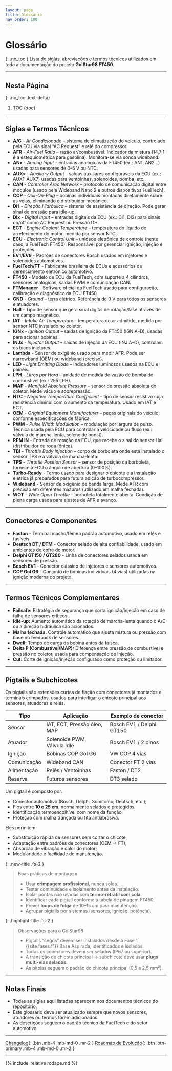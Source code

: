 ```yaml
---
layout: page
title: Glossário
nav_order: 100
---
```


# Glossário
{: .no_toc }
Lista de siglas, abreviações e termos técnicos utilizados em toda a documentação do projeto **GolStar98 FT450**.

---

## Nesta Página
{: .no_toc .text-delta}

1. TOC
{:toc}

---

## Siglas e Termos Técnicos

- **A/C** - *Ar Condicionado* – sistema de climatização do veículo, controlado pela ECU via sinal “AC Request” e relé do compressor.
- **AFR** - *Air-Fuel Ratio* – razão ar/combustível. Indicador da mistura (14,7:1 é a estequiométrica para gasolina). Monitora-se via sonda wideband.
- **ANx** - *Analog Input* – entradas analógicas da FT450 (ex.: AN1, AN2...) usadas para sensores de 0–5 V ou NTC.
- **AUXx** - *Auxiliary Output* – saídas auxiliares configuráveis da ECU (ex.: AUX1–AUX7) usadas para ventoinhas, solenoides, bomba, etc.
- **CAN** - *Controller Area Network* – protocolo de comunicação digital entre módulos (usado pela Wideband Nano 2 e outros dispositivos FuelTech).
- **COP** - *Coil-On-Plug* – bobinas individuais montadas diretamente sobre as velas, eliminando o distribuidor mecânico.
- **DH** - *Direção Hidráulica* – sistema de assistência de direção. Pode gerar sinal de pressão para idle-up.
- **DIx** - *Digital Input* – entradas digitais da ECU (ex.: DI1, DI2) para sinais on/off como AC Request ou Pressão DH.
- **ECT** - *Engine Coolant Temperature* – temperatura do líquido de arrefecimento do motor, medida por sensor NTC.
- **ECU** - *Electronic Control Unit* – unidade eletrônica de controle (neste caso, a FuelTech FT450). Responsável por gerenciar ignição, injeção e proteções.
- **EV1/EV6** - Padrões de conectores Bosch usados em injetores e solenoides automotivos.
- **FuelTech/FT** - Fabricante brasileira de ECUs e acessórios de gerenciamento eletrônico automotivo.
- **FT450** - Modelo de ECU da FuelTech, com suporte a 4 cilindros, sensores analógicos, saídas PWM e comunicação CAN.
- **FTManager** - Software oficial da FuelTech usado para configuração, calibração e diagnóstico da ECU FT450.
- **GND** - *Ground* – terra elétrico. Referência de 0 V para todos os sensores e atuadores.
- **Hall** - Tipo de sensor que gera sinal digital de rotação/fase através de um campo magnético.
- **IAT** - *Intake Air Temperature* – temperatura do ar admitido, medida por sensor NTC instalado no coletor.
- **IGNx** - *Ignition Output* – saídas de ignição da FT450 (IGN A–D), usadas para acionar bobinas.
- **INJx** - *Injector Output* – saídas de injeção da ECU (INJ A–D), controlam os bicos injetores.
- **Lambda** - Sensor de oxigênio usado para medir AFR. Pode ser narrowband (OEM) ou wideband (preciso).
- **LED** - *Light Emitting Diode* – Indicadores luminosos usados na ECU e painéis.
- **LPH** - *Litros por Hora* – unidade de medida de vazão de bomba de combustível (ex.: 255 LPH).
- **MAP** - *Manifold Absolute Pressure* – sensor de pressão absoluta do coletor. Mede vácuo e sobrepressão.
- **NTC** - *Negative Temperature Coefficient* – tipo de sensor resistivo cuja resistência diminui com o aumento da temperatura. Usado em IAT e ECT.
- **OEM** - *Original Equipment Manufacturer* – peças originais do veículo, conforme especificações de fábrica.
- **PWM** - *Pulse Width Modulation* – modulação por largura de pulso. Técnica usada pela ECU para controlar a velocidade ou fluxo (ex.: válvula de marcha-lenta, solenoide boost).
- **RPM IN** - Entrada de rotação da ECU, que recebe o sinal do sensor Hall (distribuidor ou roda fônica).
- **TBI** - *Throttle Body Injection* – corpo de borboleta onde está instalado o sensor TPS e a válvula de marcha-lenta.
- **TPS** - *Throttle Position Sensor* – sensor de posição da borboleta, fornece à ECU o ângulo de abertura (0–100%).
- **Turbo-Ready** - Termo usado para designar o chicote e a instalação elétrica já preparados para futura adição de turbocompressor.
- **Wideband** - Sensor de oxigênio de banda larga. Mede AFR com precisão em diferentes misturas (utilizado em malha fechada).
- **WOT** - *Wide Open Throttle* – borboleta totalmente aberta. Condição de plena carga usada para ajustes de AFR e avanço.

---

## Conectores e Componentes

- **Faston** - Terminal macho/fêmea padrão automotivo, usado em relés e fusíveis.
- **Deutsch DT / DTM** - Conector selado de alta confiabilidade, usado em ambientes de cofre do motor.
- **Delphi GT150 / GT280** - Linha de conectores selados usada em sensores de pressão.
- **Bosch EV1** - Conector clássico de injetores e sensores automotivos.
- **COP Gol G6** - Conjunto de bobinas individuais (4 vias) utilizadas na ignição moderna do projeto.

---

## Termos Técnicos Complementares

- **Failsafe:** Estratégia de segurança que corta ignição/injeção em caso de falha de sensores críticos.  
- **Idle-up:** Aumento automático da rotação de marcha-lenta quando o A/C ou a direção hidráulica são acionados.  
- **Malha fechada:** Controle automático que ajusta mistura ou pressão com base no feedback de sensores.  
- **Dwell:** Tempo de carga da bobina antes da faísca.  
- **Delta P (Combustível/MAP):** Diferença entre pressão de combustível e pressão no coletor, usada para compensação de injeção.  
- **Cut:** Corte de ignição/injeção configurado como proteção ou limitador.  

---

## Pigtails e Subchicotes

Os pigtails são extensões curtas de fiação com conectores já montados e terminais crimpados, usados para interligar o chicote principal aos sensores, atuadores e relés.

| Tipo | Aplicação | Exemplo de conector |
|------|------------|----------------------|
| Sensor | IAT, ECT, Pressão óleo, MAP | Bosch EV1 / Delphi GT150 |
| Atuador | Solenoide PWM, Válvula Idle | Bosch EV1 / 2 pinos |
| Ignição | Bobinas COP Gol G6 | VW COP 4 vias |
| Comunicação | Wideband CAN | Conector FT 2 vias |
| Alimentação | Relés / Ventoinhas | Faston / DT2 |
| Reserva | Futuros sensores | DT3 selado |

Um pigtail é composto por:
- Conector automotivo (Bosch, Delphi, Sumitomo, Deutsch, etc.);
- Fios entre **10 e 25 cm**, normalmente selados e protegidos;
- Identificação termoencolhível com nome da função;
- Proteção com malha trançada ou fita antiabrasiva.

Eles permitem:
- Substituição rápida de sensores sem cortar o chicote;
- Adaptação entre padrões de conectores (OEM → FT);
- Absorção de vibração e calor do motor;
- Modularidade e facilidade de manutenção.

{: .new-title .fs-2 }
>Boas práticas de montagem
> - Usar **crimpagem profissional**, nunca solda.  
> - Testar continuidade e isolamento antes da instalação.  
> - Isolar pontas não usadas com **termo-retrátil com cola**.  
> - Identificar cada pigtail conforme a tabela de pinagem FT450.  
> - Prever **loops de folga** de 10–15 cm para manutenção.  
> - Agrupar pigtails por sistemas (sensores, ignição, potência).  

{: .highlight-title .fs-2 }
> Observações para o GolStar98
> - Pigtails “cegos” devem ser instalados desde a Fase 1 {{site.fases.f1}} Base Aspirada, identificados e isolados.  
> - Todos os conectores devem ser selados (IP67 ou superior).  
> - A transição de chicote principal → subchicote deve usar **plugs multi-vias selados**.  
> - As bitolas seguem o padrão do chicote principal (0,5 a 2,5 mm²).

---

## Notas Finais

- Todas as siglas aqui listadas aparecem nos documentos técnicos do repositório.  
- Este glossário deve ser atualizado sempre que novos sensores, atuadores ou termos forem adicionados.  
- As descrições seguem o padrão técnico da FuelTech e do setor automotivo

---

[Changelog](changelog){: .btn .mb-4 .mb-md-0 .mr-2 }
[Roadmap de Evolução](roadmap){: .btn .btn-primary .mb-4 .mb-md-0 .mr-2 }

---

{% include_relative rodape.md %}